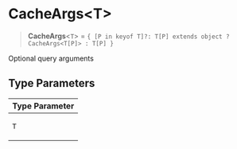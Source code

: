 # CacheArgs\<T\>

> **CacheArgs**\<`T`\> = `{ [P in keyof T]?: T[P] extends object ? CacheArgs<T[P]> : T[P] }`

Optional query arguments

## Type Parameters

<table>
<thead>
<tr>
<th>Type Parameter</th>
</tr>
</thead>
<tbody>
<tr>
<td>

`T`

</td>
</tr>
</tbody>
</table>
